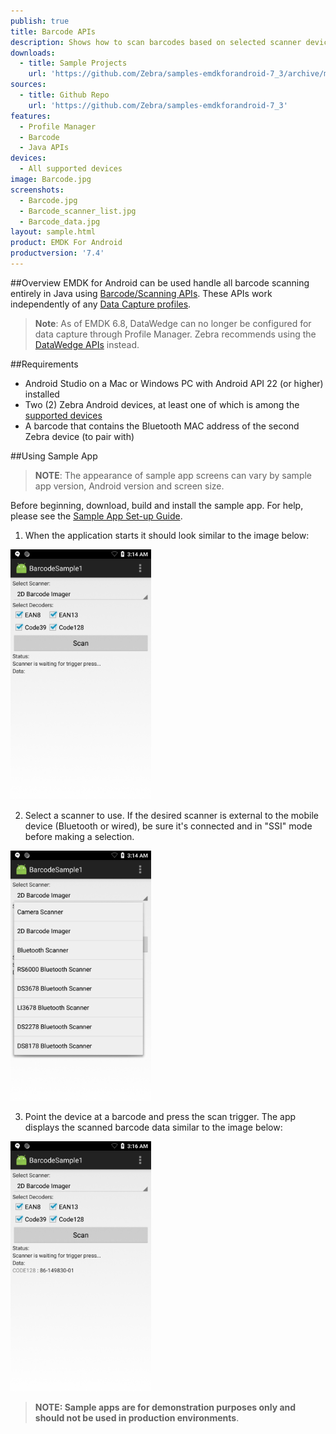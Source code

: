 ```yaml
---
publish: true
title: Barcode APIs
description: Shows how to scan barcodes based on selected scanner device, trigger type and a few decoder parameters.
downloads:
  - title: Sample Projects
    url: 'https://github.com/Zebra/samples-emdkforandroid-7_3/archive/master.zip'
sources:
  - title: Github Repo
    url: 'https://github.com/Zebra/samples-emdkforandroid-7_3'
features:
  - Profile Manager
  - Barcode
  - Java APIs
devices:
  - All supported devices
image: Barcode.jpg
screenshots:
  - Barcode.jpg
  - Barcode_scanner_list.jpg
  - Barcode_data.jpg
layout: sample.html
product: EMDK For Android
productversion: '7.4'
---
```


##Overview
EMDK for Android can be used handle all barcode scanning entirely in Java using [Barcode/Scanning APIs](/emdk-for-android/7-3/api). These APIs work independently of any [Data Capture profiles](/emdk-for-android/7-3/mx/data-capture/barcode).  

>**Note**: As of EMDK 6.8, DataWedge can no longer be configured for data capture through Profile Manager. Zebra recommends using the [DataWedge APIs](/datawedge/latest/guide/api/) instead.

<!-- The available actions in the [Barcode/Scanning API](/emdk-for-android/7-3/api) are:
  
* Set [Scanner Device](/emdk-for-android/7-3/api/barcode/BarcodeManager-DeviceIdentifier/)  
* Set [TriggerType](/emdk-for-android/7-3/api/barcode/Scanner)
* Set [Decoder Params](/emdk-for-android/7-3/api/barcode/ScannerConfig-DecoderParams)
* Set [Reader Params](/emdk-for-android/7-3/api/barcode/ScannerConfig-ReaderParams)
* Set [Scan Params](/emdk-for-android/7-3/api/barcode/ScannerConfig-ScanParams)
* Scan barcodes based on selected features   

This sample application permits barcode scanning based on the selected scanner and [Decoder Params](/emdk-for-android/7-3/api/barcode/ScannerConfig-DecoderParams).
 -->

##Requirements
* Android Studio on a Mac or Windows PC with Android API 22 (or higher) installed
* Two (2) Zebra Android devices, at least one of which is among the [supported devices](../../guide/about/#supporteddevices)
* A barcode that contains the Bluetooth MAC address of the second Zebra device (to pair with)

##Using Sample App

>**NOTE**: The appearance of sample app screens can vary by sample app version, Android version and screen size.

Before beginning, download, build and install the sample app. For help, please see the [Sample App Set-up Guide](/emdk-for-android/7-4/guide/emdksamples_androidstudio). 

1. When the application starts it should look similar to the image below:
  
  <img alt="image" style="height:400px" src="Barcode.jpg"/><br>
  
2. Select a scanner to use. If the desired scanner is external to the mobile device (Bluetooth or wired), be sure it's connected and in "SSI" mode before making a selection. 

  <img alt="image" style="height:400px" src="Barcode_scanner_list.jpg"/><br>

3. Point the device at a barcode and press the scan trigger. The app displays the scanned barcode data similar to the image below: 
   
  <img alt="image" style="height:400px" src="Barcode_data.jpg"/><br>

> **NOTE: Sample apps are for demonstration purposes only and should not be used in production environments**.

<!-- The EMDK for Android is used when you wish to handle all barcode scanning entirely in Java using [Barcode/Scanning APIs](/emdk-for-android/7-4/api) introduced in EMDK V3.0. These APIs work independently of any [Data Capture profiles](/emdk-for-android/7-4/mx/data-capture/barcode).  

>**Note**: As of EMDK 6.8, DataWedge can no longer be configured for data capture through Profile Manager. Zebra recommends using the [DataWedge APIs](/datawedge/latest/guide/api/) instead.

The available actions in the [Barcode/Scanning API](/emdk-for-android/7-4/api) are:
  
* Set [Scanner Device](/emdk-for-android/7-4/api/barcode/BarcodeManager-DeviceIdentifier/)  
* Set [TriggerType](/emdk-for-android/7-4/api/barcode/Scanner)
* Set [Decoder Params](/emdk-for-android/7-4/api/barcode/ScannerConfig-DecoderParams)
* Set [Reader Params](/emdk-for-android/7-4/api/barcode/ScannerConfig-ReaderParams)
* Set [Scan Params](/emdk-for-android/7-4/api/barcode/ScannerConfig-ScanParams)
* Scan barcodes based on selected features   

This sample application permits barcode scanning based on selected scanner, trigger type and few [Decoder Params](/emdk-for-android/7-4/api/barcode/ScannerConfig-DecoderParams).



##Requirements
Android API 22 (or higher) must be installed via the SDK Manager before attempting to load this sample.

##Loading the Sample Application
The following guide will walk you through setting up the EMDK samples in your IDE.

* [Android Studio](/emdk-for-android/7-4/guide/emdksamples_androidstudio)

>**NOTE**: The appearance of sample app screens can vary by sample app version, Android version and screen size.

##Using This Sample
1. When the application starts it should look like the following:
  
    <img alt="image" style="height:400px" src="Barcode.jpg"/>
  
2. Set scanner to "2D Barcode Imager," which is the default. 


    <img alt="image" style="height:400px" src="Barcode_scanner_list.jpg"/>

3. Click the Scan button on the screen or press the hard scan key of device and scan a barcode. The scanned barcode data appears in the "Data" field of app.


    <img alt="image" style="height:400px" src="Barcode_data.jpg"/>

above steps per engineering TUT-32177. The steps below removed as no longer relevant (to be validated).

  > Note: Trigger Type "HARD" lets you scan the barcode using device's hard scan key whereas "SOFT" allows you to scan without using devic's hard scan key.

4. Keep all checkboxes checked for decoder params and this is how it should look after setting all fields.
    
  ![img](barcode_4.png)    

5. Click "Start" button and the status will be updated.

  ![img](../../images/samples/barcode_5.png) 
 
6. Since we selected Trigger Type as "HARD", press the hard scan key of Symbol device and scan a particular barcode. It will get the scanned barcode data in "Data" field of UI.
   
  ![img](barcode_6.png)  
  
 -->

